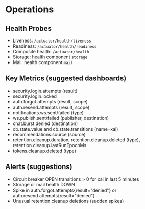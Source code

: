 # Operations

## Health Probes

- Liveness: `/actuator/health/liveness`
- Readiness: `/actuator/health/readiness`
- Composite health: `/actuator/health`
- Storage: health component `storage`
- Mail: health component `mail`

## Key Metrics (suggested dashboards)

- security.login.attempts (result)
- security.login.locked
- auth.forgot.attempts (result, scope)
- auth.resend.attempts (result, scope)
- notifications.ws.sent/failed (type)
- ws.publish.sent/failed (publisher, destination)
- chat.burst.denied (destination)
- cb.state.value and cb.state.transitions (name=xai)
- recommendations.source (source)
- retention.cleanup.duration, retention.cleanup.deleted (type), retention.cleanup.lastRunEpochMs
- tokens.cleanup.deleted (type)

## Alerts (suggestions)

- Circuit breaker OPEN transitions > 0 for xai in last 5 minutes
- Storage or mail health DOWN
- Spike in auth.forgot.attempts{result="denied"} or auth.resend.attempts{result="denied"}
- Unusual retention cleanup deletions (sudden spikes)
